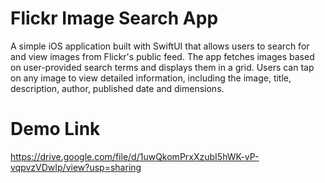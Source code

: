 # Flickr Image Search App

A simple iOS application built with SwiftUI that allows users to search for and view images from Flickr's public feed. The app fetches images based on user-provided search terms and displays them in a grid. Users can tap on any image to view detailed information, including the image, title, description, author, published date and dimensions.

# Demo Link
https://drive.google.com/file/d/1uwQkomPrxXzubI5hWK-vP-vqpvzVDwIp/view?usp=sharing
